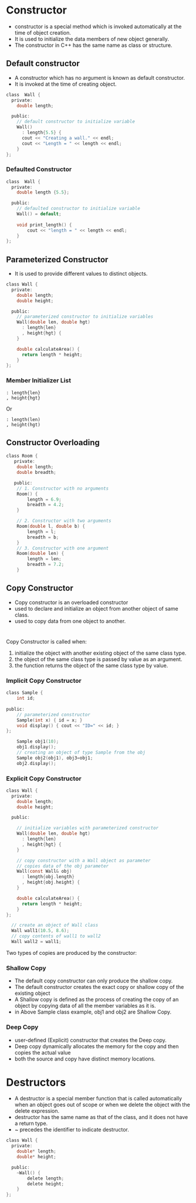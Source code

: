 # Constructor
- constructor is a special method which is invoked automatically at the time of object creation.
- It is used to initialize the data members of new object generally.
- The constructor in C++ has the same name as class or structure.

## Default constructor
- A constructor which has no argument is known as default constructor.
- It is invoked at the time of creating object.
```C
class  Wall {
  private:
    double length;

  public:
    // default constructor to initialize variable
    Wall()
      : length{5.5} {
      cout << "Creating a wall." << endl;
      cout << "Length = " << length << endl;
    }
};
```
### Defaulted Constructor
``` C
class  Wall {
  private:
    double length {5.5};

  public:
    // defaulted constructor to initialize variable
    Wall() = default;
    
    void print_length() {
    	cout << "length = " << length << endl;
    }
};
```
## Parameterized Constructor
- It is used to provide different values to distinct objects.
```C
class Wall {
  private:
    double length;
    double height;

  public:
    // parameterized constructor to initialize variables
    Wall(double len, double hgt)
      : length{len}
      , height{hgt} {
    }

    double calculateArea() {
      return length * height;
    }
};
```
### Member Initializer List
```
: length{len} 
, height{hgt}
```
Or
```
: length(len)
, height(hgt)
```
## Constructor Overloading
```C
class Room {
   private:
    double length;
    double breadth;

   public:
    // 1. Constructor with no arguments
    Room() {
        length = 6.9;
        breadth = 4.2;
    }

    // 2. Constructor with two arguments
    Room(double l, double b) {
        length = l;
        breadth = b;
    }
    // 3. Constructor with one argument
    Room(double len) {
        length = len;
        breadth = 7.2;
    }
```

## Copy Constructor
- Copy constructor is an overloaded constructor
- used to declare and initialize an object from another object of same class.
- used to copy data from one object to another.
#
Copy Constructor is called when:
1. initialize the object with another existing object of the same class type.
2. the object of the same class type is passed by value as an argument.
3. the function returns the object of the same class type by value.
###  Implicit Copy Constructor
``` C
class Sample {
    int id;
 
public:
    // parameterized constructor
    Sample(int x) { id = x; }
    void display() { cout << "ID=" << id; }
};
```
``` C
    Sample obj1(10);
    obj1.display(); 
    // creating an object of type Sample from the obj
    Sample obj2(obj1), obj3=obj1;
    obj2.display();
```
###  Explicit Copy Constructor
``` C
class Wall {
  private:
    double length;
    double height;

  public:

    // initialize variables with parameterized constructor
    Wall(double len, double hgt)
      : length{len}
      , height{hgt} {
    }

    // copy constructor with a Wall object as parameter
    // copies data of the obj parameter
    Wall(const Wall& obj)
      : length{obj.length}
      , height{obj.height} {
    }

    double calculateArea() {
      return length * height;
    }
};
```
```C
  // create an object of Wall class
  Wall wall1(10.5, 8.6);
  // copy contents of wall1 to wall2
  Wall wall2 = wall1;
```
Two types of copies are produced by the constructor:
### Shallow Copy
- The default copy constructor can only produce the shallow copy.
- The default constructor creates the exact copy or shallow copy of the existing object
- A Shallow copy is defined as the process of creating the copy of an object by copying data of all the member variables as it is.
- in Above Sample class example, obj1 and obj2 are Shallow Copy.

### Deep Copy
- user-defined (Explicit) constructor that creates the Deep copy.
- Deep copy dynamically allocates the memory for the copy and then copies the actual value
- both the source and copy have distinct memory locations.

# Destructors
- A destructor is a special member function that is called automatically when an object goes out of scope or when we delete the object with the delete expression.
- destructor has the same name as that of the class, and it does not have a return type.
- ~ precedes the identifier to indicate destructor.
``` C
class Wall {
  private:
    double* length;
    double* height;

  public:
    ~Wall() {
        delete length;
        delete height;
    }
};
```
